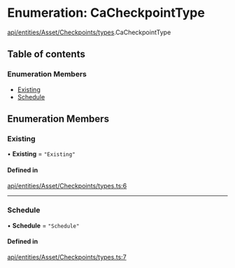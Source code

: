 # Enumeration: CaCheckpointType

[api/entities/Asset/Checkpoints/types](../wiki/api.entities.Asset.Checkpoints.types).CaCheckpointType

## Table of contents

### Enumeration Members

- [Existing](../wiki/api.entities.Asset.Checkpoints.types.CaCheckpointType#existing)
- [Schedule](../wiki/api.entities.Asset.Checkpoints.types.CaCheckpointType#schedule)

## Enumeration Members

### Existing

• **Existing** = ``"Existing"``

#### Defined in

[api/entities/Asset/Checkpoints/types.ts:6](https://github.com/PolymeshAssociation/polymesh-sdk/blob/91c2d2d8/src/api/entities/Asset/Checkpoints/types.ts#L6)

___

### Schedule

• **Schedule** = ``"Schedule"``

#### Defined in

[api/entities/Asset/Checkpoints/types.ts:7](https://github.com/PolymeshAssociation/polymesh-sdk/blob/91c2d2d8/src/api/entities/Asset/Checkpoints/types.ts#L7)
